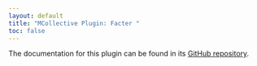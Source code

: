 ```yaml
---
layout: default
title: "MCollective Plugin: Facter "
toc: false
---
```


The documentation for this plugin can be found in its [GitHub repository](https://github.com/puppetlabs/mcollective-facter-facts#readme).
